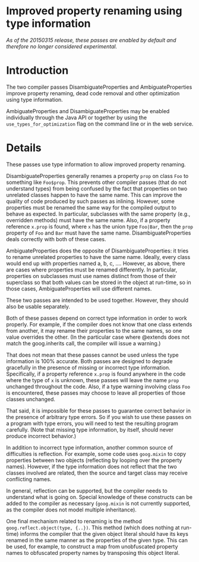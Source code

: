 # Improved property renaming using type information

_As of the 20150315 release, these passes are enabled by default and therefore no longer considered experimental._

# Introduction

The two compiler passes DisambiguateProperties and AmbiguateProperties improve property renaming, dead code removal and other optimization using type information.  

AmbiguateProperties and DisambiguateProperties may be enabled individually through the Java API or together by using the `use_types_for_optimization` flag on the command line or in the web service.

# Details

These passes use type information to allow improved property renaming.

DisambiguateProperties generally renames a property `prop` on class `Foo` to something like `Foo$prop`.  This prevents other compiler passes (that do not understand types) from being confused by the fact that properties on two unrelated classes happen to have the same name.  This can improve the quality of code produced by such passes as inlining.  However, some properties must be renamed the same way for the compiled output to behave as expected.  In particular, subclasses with the same property (e.g., overridden methods) must have the same name.  Also, if a property reference `x.prop` is found, where `x` has the union type `Foo|Bar`, then the `prop` property of `Foo` and `Bar` must have the same name.  DisambiguateProperties deals correctly with both of these cases.

AmbiguateProperties does the opposite of DisambiguateProperties:  it tries to rename unrelated properties to have the same name.  Ideally, every class would end up with properties named a, b, c, ....  However, as above, there are cases where properties must be renamed differently.  In particular, properties on subclasses must use names distinct from those of their superclass so that both values can be stored in the object at run-time, so in those cases, AmbiguateProperties will use different names. 

These two passes are intended to be used together.  However, they should also be usable separately.

Both of these passes depend on correct type information in order to work properly.  For example, if the compiler does not know that one class extends from another, it may rename their properties to the same names, so one value overrides the other.  (In the particular case where @extends does not match the goog.inherits call, the compiler will issue a warning.)

That does not mean that these passes cannot be used unless the type information is 100% accurate.  Both passes are designed to degrade gracefully in the presence of missing or incorrect type information.  Specifically, if a property reference `x.prop` is found anywhere in the code where the type of `x` is unknown, these passes will leave the name `prop` unchanged throughout the code.  Also, if a type warning involving class `Foo` is encountered, these passes may choose to leave all properties of those classes unchanged.

That said, it is impossible for these passes to guarantee correct behavior in the presence of arbitrary type errors.  So if you wish to use these passes on a program with type errors, you will need to test the resulting program carefully.  (Note that missing type information, by itself, should never produce incorrect behavior.)

In addition to incorrect type information, another common source of difficulties is reflection.  For example, some code uses `goog.mixin` to copy properties between two objects (reflecting by looping over the property names).  However, if the type information does not reflect that the two classes involved are related, then the source and target class may receive conflicting names.

In general, reflection can be supported, but the compiler needs to understand what is going on.  Special knowledge of these constructs can be added to the compiler as necessary (`goog.mixin` is not currently supported, as the compiler does not model multiple inheritance).

One final mechanism related to renaming is the method `goog.reflect.object(type, {..})`.  This method (which does nothing at run-time) informs the compiler that the given object literal should have its keys renamed in the same manner as the properties of the given type.  This can be used, for example, to construct a map from unobfuscated property names to obfuscated property names by transposing this object literal.